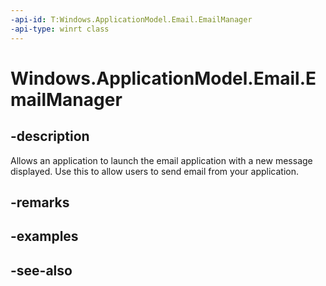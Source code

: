 ----api-id: T:Windows.ApplicationModel.Email.EmailManager
-api-type: winrt class
---<!-- Class syntax.public class EmailManager--># Windows.ApplicationModel.Email.EmailManager## -descriptionAllows an application to launch the email application with a new message displayed. Use this to allow users to send email from your application.## -remarks## -examples## -see-also